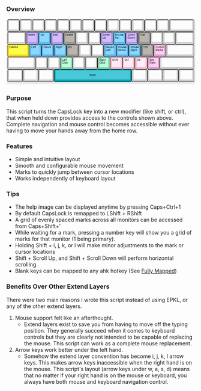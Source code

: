 ### Overview
![Layer Image](https://github.com/henrystern/extend_layer/blob/main/defaults.png?raw=true)
### Purpose
This script turns the CapsLock key into a new modifier (like shift, or ctrl), that when held down provides access to the controls shown above.
Complete navigation and mouse control becomes accessible without ever having to move your hands away from the home row. 

### Features
  * Simple and intuitive layout
  * Smooth and configurable mouse movement
  * Marks to quickly jump between cursor locations
  * Works independently of keyboard layout

### Tips
  * The help image can be displayed anytime by pressing Caps+Ctrl+1
  * By default CapsLock is remapped to LShift + RShift
  * A grid of evenly spaced marks across all monitors can be accessed from Caps+Shift+'
  * While waiting for a mark, pressing a number key will show you a grid of marks for that monitor (1 being primary).
  * Holding Shift + i, j, k, or l will make minor adjustments to the mark or cursor locations
  * Shift + Scroll Up, and Shift + Scroll Down will perform horizontal scrolling.
  * Blank keys can be mapped to any ahk hotkey (See [Fully Mapped](https://github.com/henrystern/extend_layer/tree/fully_mapped))

### Benefits Over Other Extend Layers
There were two main reasons I wrote this script instead of using EPKL, or any of the other extend layers.
1. Mouse support felt like an afterthought.
    * Extend layers exist to save you from having to move off the typing position. They generally succeed when it comes to keyboard controls but they are clearly not intended to be capable of replacing the mouse. This script can work as a complete mouse replacement.
2. Arrow keys work better under the left hand.
    * Somehow the extend layer convention has become i, j, k, l arrow keys. This makes arrow keys inaccessible when the right hand is on the mouse. This script's layout (arrow keys under w, a, s, d) means that no matter if your right hand is on the mouse or keyboard, you always have both mouse and keyboard navigation control.
